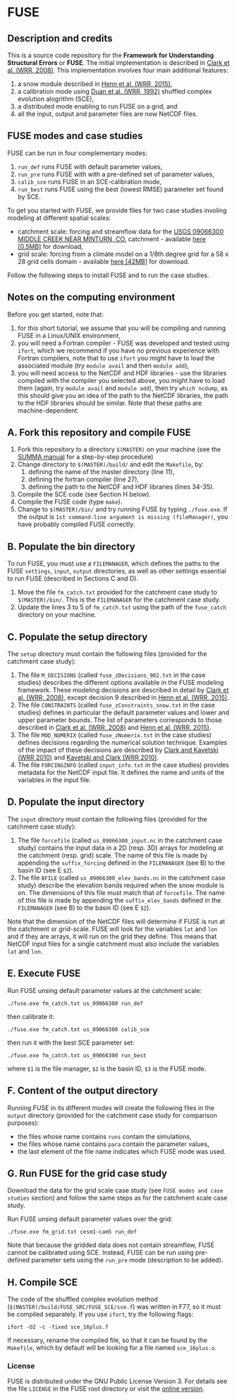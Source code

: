 # FUSE

## Description and credits

This is a source code repository for the **Framework for Understanding Structural Errors** or **FUSE**. The initial implementation is described in [Clark et al. (WRR, 2008)](http://dx.doi.org/10.1029/2007WR006735). This implementation involves four main additional features:

1. a snow module described in [Henn et al. (WRR, 2015)](http://dx.doi.org/10.1002/2014WR016736),
2. a calibration mode using [Duan et al. (WRR, 1992)](http://dx.doi.org/10.1029/91WR02985) shuffled complex evolution alogrithm (SCE),
3. a distributed mode enabling to run FUSE on a grid, and
4. all the input, output and parameter files are now NetCDF files.

## FUSE modes and case studies

FUSE can be run in four complementary modes:

1. `run_def` runs FUSE with default parameter values,
2. `run_pre` runs FUSE with with a pre-defined set of parameter values,
3. `calib_sce` runs FUSE in an SCE-calibration mode,
4. `run_best` runs FUSE using the best (lowest RMSE) parameter set found by SCE.

To get you started with FUSE, we provide files for two case studies involing modeling at different spatial scales:

* catchment scale: forcing and streamflow data for the [USGS 09066300 MIDDLE CREEK NEAR MINTURN, CO.](https://waterdata.usgs.gov/nwis/inventory/?site_no=09066300&agency_cd=USGS&) catchment - available [here [0.5MB]](
https://dl.dropboxusercontent.com/s/f6omcgz8hsirlr0/fuse_catch.zip?dl=0) for download,  
* grid scale: forcing from a climate model on a 1/8th degree grid for a 58 x 28 grid cells domain - available [here [42MB]](
https://dl.dropboxusercontent.com/s/g5193e0n01ao33d/fuse_grid.zip?dl=0) for download.

Follow the following steps to install FUSE and to run the case studies.

## Notes on the computing environment

Before you get started, note that:
1. for this short tutorial, we assume that you will be compiling and running FUSE in a Linux/UNIX environment, 
2. you will need a Fortran compiler - FUSE was developed and tested using `ifort`, which we recommend if you have no previous experience with Fortran compilers, note that to use `ifort` you might have to load the associated module (try `module avail` and then `module add`),
3. you will need access to the NetCDF and HDF libraries - use the libraries compiled with the compiler you selected above, you might have to load them (again, try `module avail` and `module add`), then try `which ncdump`, as this should give you an idea of the path to the NetCDF libraries, the path to the HDF libraries should be similar. Note that these paths are machine-dependent.

## A. Fork this repository and compile FUSE
1. Fork this repository to a directory `$(MASTER)` on your machine (see the [SUMMA manual](http://summa.readthedocs.io/en/latest/development/SUMMA_and_git/) for a step-by-step procedure)
1. Change directory to `$(MASTER)/build/` and edit the `Makefile`, by:
   1. defining the name of the master directory (line 11),
   2. defining the fortran compiler (line 27), 
   3. defining the path to the NetCDF and HDF libraries (lines 34-35).
 1. Compile the SCE code (see Section H below).
 1. Compile the FUSE code (type `make`).
 1. Change to `$(MASTER)/bin/` and try running FUSE by typing `./fuse.exe`. If the output is `1st command-line argument is missing (fileManager)`, you have probably compiled FUSE correctly. 
 
## B. Populate the bin directory
To run FUSE, you must use a `FILEMANAGER`, which defines the paths to the FUSE `settings`, `input`, `output` directories, as well as other settings essential to run FUSE (described in Sections C and D). 
1. Move the file `fm_catch.txt` provided for the catchment case study to `$(MASTER)/bin/`. This is the `FILEMANAGER` for the catchment case study.
1. Update the lines 3 to 5 of `fm_catch.txt` using the path of the `fuse_catch` directory on your machine.
   
## C. Populate the setup directory
The `setup` directory must contain the following files (provided for the catchment case study):

   1. The file `M_DECISIONS` (called `fuse_zDecisions_902.txt` in the case studies) describes the different options available in the FUSE modeling framework. These modeling decisions are described in detail by [Clark et al. (WRR, 2008)](http://dx.doi.org/10.1029/2007WR006735), except decision 9 described in [Henn et al. (WRR, 2015)](http://dx.doi.org/10.1002/2014WR016736).
   2. The file `CONSTRAINTS` (called `fuse_zConstraints_snow.txt` in the case studies) defines in particular the default parameter values and lower and upper parameter bounds. The list of parameters corresponds to those described in [Clark et al. (WRR, 2008)](http://dx.doi.org/10.1029/2007WR006735) and [Henn et al. (WRR, 2015)](http://dx.doi.org/10.1002/2014WR016736). 
   3. The file `MOD_NUMERIX` (called `fuse_zNumerix.txt` in the case studies) defines decisions regarding the numerical solution technique. Examples of the impact of these decisions are described by [Clark and Kavetski (WRR 2010)](http://dx.doi.org/10.1029/2009WR008894) and [Kavetski and Clark (WRR 2010)](http://dx.doi.org/10.1029/2009WR008896).
   4. The file `FORCINGINFO` (called `input_info.txt` in the case studies) provides metadata for the NetCDF input file. It defines the name and units of the variables in the input file.

## D. Populate the input directory
The `input` directory must contain the following files (provided for the catchment case study):

   1. The file `forcefile` (called `us_09066300_input.nc` in the catchment case study) contains the input data in a 2D (resp. 3D) arrays for modeling at the catchment (resp. grid) scale. The name of this file is made by appending the `suffix_forcing` defined in the `FILEMANAGER` (see B) to the basin ID (see E `$2`).
   2. The file `BFILE` (called `us_09066300_elev_bands.nc` in the catchment case study) describe the elevation bands required when the snow module is on. The dimensions of this file must match that of `forcefile`. The name of this file is made by appending the `suffix_elev_bands` defined in the `FILEMANAGER` (see B) to the basin ID (see E `$2`).
   
Note that the dimension of the NetCDF files will determine if FUSE is run at the catchment or grid-scale. FUSE will look for the variables `lat` and `lon` and if they are arrays, it will run on the grid they define. This means that NetCDF input files for a single catchment must also include the variables `lat` and `lon`.
   
## E. Execute FUSE

Run FUSE unsing default parameter values at the catchment scale:
```
./fuse.exe fm_catch.txt us_09066300 run_def
```

then calibrate it:

```
./fuse.exe fm_catch.txt us_09066300 calib_sce
```

then run it with the best SCE parameter set:

```
./fuse.exe fm_catch.txt us_09066300 run_best
```

where
`$1` is the file manager,
`$2` is the basin ID,
`$3` is the FUSE mode.

## F. Content of the output directory
Running FUSE in its different modes will create the following files in the `output` directory (provided for the catchment case study for comparison purposes):
* the files whose name contains `runs` contain the simulations, 
* the files whose name contains `para` contain the parameter values,
* the last element of the file name indicates which FUSE mode was used.

## G. Run FUSE for the grid case study

Download the data for the grid scale case study (see `FUSE modes and case studies` section) and follow the same steps as for the catchment scale case study. 

Run FUSE unsing default parameter values over the grid:

```
./fuse.exe fm_grid.txt cesm1-cam5 run_def
```

Note that because the gridded data does not contain streamflow, FUSE cannot be calibrated using SCE. Instead, FUSE can be run using pre-defined parameter sets using the `run_pre` mode (description to be added).   
   
## H. Compile SCE
The code of the shuffled complex evolution method (`$(MASTER)/build/FUSE_SRC/FUSE_SCE/sce.f`) was written in F77, so it must be compiled separately. If you use `ifort`, try the following flags:
  ```
  ifort -O2 -c -fixed sce_16plus.f
  ```

If necessary, rename the compiled file, so that it can be found by the `Makefile`, which by default will be looking for a file named `sce_16plus.o`.

### License
FUSE is distributed under the GNU Public License Version 3. For details see the file `LICENSE` in the FUSE root directory or visit the [online version](http://www.gnu.org/licenses/gpl-3.0.html).
